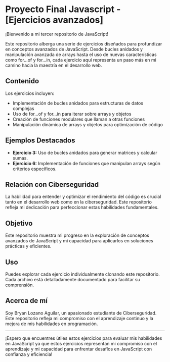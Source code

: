 # Proyecto Final Javascript - [Ejercicios avanzados]


¡Bienvenido a mi tercer repositorio de JavaScript!

Este repositorio alberga una serie de ejercicios diseñados para profundizar en conceptos avanzados de JavaScript. Desde bucles anidados y manipulación avanzada de arrays hasta el uso de nuevas características como for...of y for...in, cada ejercicio aquí representa un paso más en mi camino hacia la maestría en el desarrollo web.

## Contenido

Los ejercicios incluyen:

- Implementación de bucles anidados para estructuras de datos complejas
- Uso de for...of y for...in para iterar sobre arrays y objetos
- Creación de funciones modulares que llaman a otras funciones
- Manipulación dinámica de arrays y objetos para optimización de código

## Ejemplos Destacados

- **Ejercicio 3:** Uso de bucles anidados para generar matrices y calcular sumas.
- **Ejercicio 6:** Implementación de funciones que manipulan arrays según criterios específicos.

## Relación con Ciberseguridad

La habilidad para entender y optimizar el rendimiento del código es crucial tanto en el desarrollo web como en la ciberseguridad. Este repositorio refleja mi dedicación para perfeccionar estas habilidades fundamentales.

## Objetivo

Este repositorio muestra mi progreso en la exploración de conceptos avanzados de JavaScript y mi capacidad para aplicarlos en soluciones prácticas y eficientes.

## Uso

Puedes explorar cada ejercicio individualmente clonando este repositorio. Cada archivo está detalladamente documentado para facilitar su comprensión.

## Acerca de mí

Soy Bryan Lozano Aguilar, un apasionado estudiante de Ciberseguridad. Este repositorio refleja mi compromiso con el aprendizaje continuo y la mejora de mis habilidades en programación.

---

¡Espero que encuentres útiles estos ejercicios para evaluar mis habilidades en JavaScript ya que estos ejercicios representan mi compromiso con el aprendizaje y mi capacidad para enfrentar desafíos en JavaScript con confianza y eficiencia!

